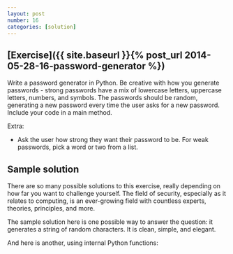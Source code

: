 ```yaml
---
layout: post
number: 16
categories: [solution]
---
```


## [Exercise]({{ site.baseurl }}{% post_url 2014-05-28-16-password-generator %})

Write a password generator in Python. Be creative with how you generate passwords - strong passwords have a mix of lowercase letters, uppercase letters, numbers, and symbols. The passwords should be random, generating a new password every time the user asks for a new password. Include your code in a main method. 

Extra:
 
 * Ask the user how strong they want their password to be. For weak passwords, pick a word or two from a list.

## Sample solution

There are so many possible solutions to this exercise, really depending on how far you want to challenge yourself. The field of security, especially as it relates to computing, is an ever-growing field with countless experts, theories, principles, and more. 

The sample solution here is one possible way to answer the question: it generates a string of random characters. It is clean, simple, and elegant. 

<script src="https://gist.github.com/prgrm/a85d2da1a1be791bfdd6.js"></script>

And here is another, using internal Python functions:

<script src="https://gist.github.com/anonymous/4a752288b785312ca840.js"></script>